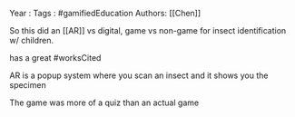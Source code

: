 Year   :
Tags   : #gamifiedEducation
Authors: [[Chen]]

So this did an [[AR]] vs digital, game vs non-game for insect identification w/ children. 

has a great #worksCited

AR is a popup system where you scan an insect and it shows you the specimen

The game was more of a quiz than an actual game
